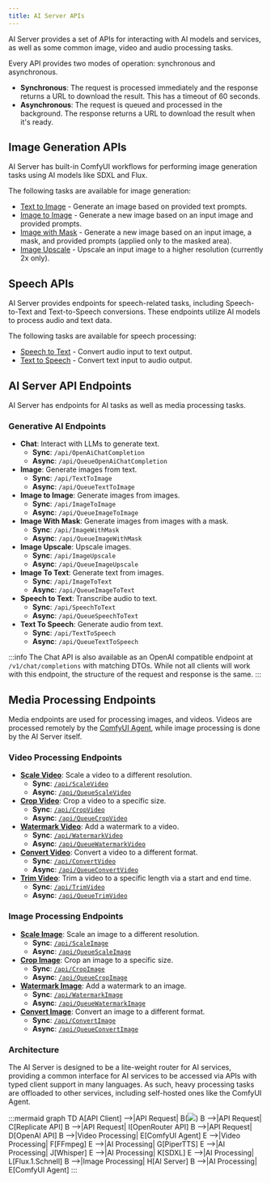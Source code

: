 ```yaml
---
title: AI Server APIs
---
```


AI Server provides a set of APIs for interacting with AI models and services, as well as some common image, video and audio processing tasks. 

Every API provides two modes of operation: synchronous and asynchronous. 

- **Synchronous**: The request is processed immediately and the response returns a URL to download the result. This has a timeout of 60 seconds.
- **Asynchronous**: The request is queued and processed in the background. The response returns a URL to download the result when it's ready.

## Image Generation APIs

AI Server has built-in ComfyUI workflows for performing image generation tasks using AI models like SDXL and Flux.

The following tasks are available for image generation:

- [Text to Image](/ai-server/text-to-image) - Generate an image based on provided text prompts.
- [Image to Image](/ai-server/image-to-image) - Generate a new image based on an input image and provided prompts.
- [Image with Mask](/ai-server/image-with-mask) - Generate a new image based on an input image, a mask, and provided prompts (applied only to the masked area).
- [Image Upscale](/ai-server/image-upscale) - Upscale an input image to a higher resolution (currently 2x only).

## Speech APIs

AI Server provides endpoints for speech-related tasks, including Speech-to-Text and Text-to-Speech conversions. These endpoints utilize AI models to process audio and text data.

The following tasks are available for speech processing:

- [Speech to Text](/ai-server/speech-to-text) - Convert audio input to text output.
- [Text to Speech](/ai-server/text-to-speech) - Convert text input to audio output.


## AI Server API Endpoints

AI Server has endpoints for AI tasks as well as media processing tasks.

### Generative AI Endpoints

- **Chat**: Interact with LLMs to generate text.
  - **Sync**: `/api/OpenAiChatCompletion`
  - **Async**: `/api/QueueOpenAiChatCompletion`
- **Image**: Generate images from text.
    - **Sync**: `/api/TextToImage`
    - **Async**: `/api/QueueTextToImage`
- **Image to Image**: Generate images from images.
    - **Sync**: `/api/ImageToImage`
    - **Async**: `/api/QueueImageToImage`
- **Image With Mask**: Generate images from images with a mask.
    - **Sync**: `/api/ImageWithMask`
    - **Async**: `/api/QueueImageWithMask`
- **Image Upscale**: Upscale images.
    - **Sync**: `/api/ImageUpscale`
    - **Async**: `/api/QueueImageUpscale`
- **Image To Text**: Generate text from images.
    - **Sync**: `/api/ImageToText`
    - **Async**: `/api/QueueImageToText`
- **Speech to Text**: Transcribe audio to text.
    - **Sync**: `/api/SpeechToText`
    - **Async**: `/api/QueueSpeechToText`
- **Text To Speech**: Generate audio from text.
    - **Sync**: `/api/TextToSpeech`
    - **Async**: `/api/QueueTextToSpeech`

:::info
The Chat API is also available as an OpenAI compatible endpoint at `/v1/chat/completions` with matching DTOs.
While not all clients will work with this endpoint, the structure of the request and response is the same.
:::

## Media Processing Endpoints

Media endpoints are used for processing images, and videos. Videos are processed remotely by the [ComfyUI Agent](/ai-server/comfy-extension), while image processing is done by the AI Server itself.

### Video Processing Endpoints

- **[Scale Video](/ai-server/usage/video#scale-video)**: Scale a video to a different resolution.
  - **Sync**: [`/api/ScaleVideo`](/ai-server/usage/video#scale-video)
  - **Async**: [`/api/QueueScaleVideo`](/ai-server/usage/video#scale-video)
- **[Crop Video](/ai-server/usage/video#crop-video)**: Crop a video to a specific size.
  - **Sync**: [`/api/CropVideo`](/ai-server/usage/video#crop-video)
  - **Async**: [`/api/QueueCropVideo`](/ai-server/usage/video#crop-video)
- **[Watermark Video](/ai-server/usage/video#watermark-video)**: Add a watermark to a video.
  - **Sync**: [`/api/WatermarkVideo`](/ai-server/usage/video#watermark-video)
  - **Async**: [`/api/QueueWatermarkVideo`](/ai-server/usage/video#watermark-video)
- **[Convert Video](/ai-server/usage/video#convert-video)**: Convert a video to a different format.
  - **Sync**: [`/api/ConvertVideo`](/ai-server/usage/video#convert-video)
  - **Async**: [`/api/QueueConvertVideo`](/ai-server/usage/video#convert-video)
- **[Trim Video](/ai-server/usage/video#trim-video)**: Trim a video to a specific length via a start and end time.
  - **Sync**: [`/api/TrimVideo`](/ai-server/usage/video#trim-video)
  - **Async**: [`/api/QueueTrimVideo`](/ai-server/usage/video#trim-video)

### Image Processing Endpoints

- **[Scale Image](/ai-server/usage/image#scale-image)**: Scale an image to a different resolution.
  - **Sync**: [`/api/ScaleImage`](/ai-server/usage/image#scale-image)
  - **Async**: [`/api/QueueScaleImage`](/ai-server/usage/image#scale-image)
- **[Crop Image](/ai-server/usage/image#crop-image)**: Crop an image to a specific size.
  - **Sync**: [`/api/CropImage`](/ai-server/usage/image#crop-image)
  - **Async**: [`/api/QueueCropImage`](/ai-server/usage/image#crop-image)
- **[Watermark Image](/ai-server/usage/image#watermark-image)**: Add a watermark to an image.
  - **Sync**: [`/api/WatermarkImage`](/ai-server/usage/image#watermark-image)
  - **Async**: [`/api/QueueWatermarkImage`](/ai-server/usage/image#watermark-image)
- **[Convert Image](/ai-server/usage/image#convert-image)**: Convert an image to a different format.
  - **Sync**: [`/api/ConvertImage`](/ai-server/usage/image#convert-image)
  - **Async**: [`/api/QueueConvertImage`](/ai-server/usage/image#convert-image)

### Architecture

The AI Server is designed to be a lite-weight router for AI services, providing a common interface for AI services to be accessed via APIs with typed client support in many languages. 
As such, heavy processing tasks are offloaded to other services, including self-hosted ones like the ComfyUI Agent.

:::mermaid
graph TD
    A[API Client] -->|API Request| B(<img class="w-24 h-24" src="/img/logo.svg"/>)
    B -->|API Request| C[Replicate API]
    B -->|API Request| I[OpenRouter API]
    B -->|API Request| D[OpenAI API]
    B -->|Video Processing| E[ComfyUI Agent]
    E -->|Video Processing| F[FFmpeg]
    E -->|AI Processing| G[PiperTTS]
    E -->|AI Processing| J[Whisper]
    E -->|AI Processing| K[SDXL]
    E -->|AI Processing| L[Flux.1.Schnell]
    B -->|Image Processing| H[AI Server]
    B -->|AI Processing| E[ComfyUI Agent]
:::